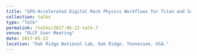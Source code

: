 ```yaml
---
title: "GPU-Accelerated Digital Rock Physics Workflows for Titan and Summit"
collection: talks
type: "Talk"
permalink: /talks/2017-05-22-talk-7
venue: "OLCF User Meeting"
date: 2017-05-22
location: "Oak Ridge National Lab, Oak Ridge, Tennessee, USA."
---
```



